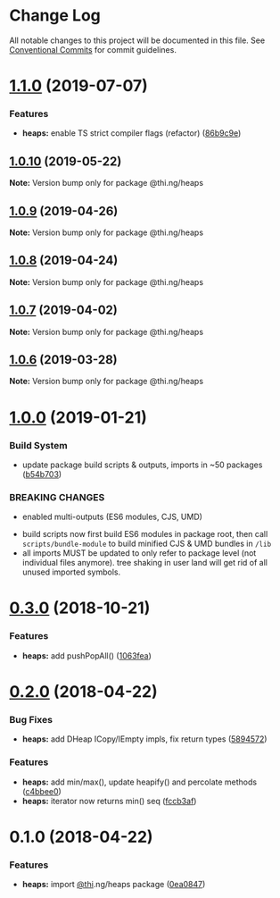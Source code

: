 # Change Log

All notable changes to this project will be documented in this file.
See [Conventional Commits](https://conventionalcommits.org) for commit guidelines.

# [1.1.0](https://github.com/thi-ng/umbrella/compare/@thi.ng/heaps@1.0.10...@thi.ng/heaps@1.1.0) (2019-07-07)


### Features

* **heaps:** enable TS strict compiler flags (refactor) ([86b9c9e](https://github.com/thi-ng/umbrella/commit/86b9c9e))





## [1.0.10](https://github.com/thi-ng/umbrella/compare/@thi.ng/heaps@1.0.9...@thi.ng/heaps@1.0.10) (2019-05-22)

**Note:** Version bump only for package @thi.ng/heaps





## [1.0.9](https://github.com/thi-ng/umbrella/compare/@thi.ng/heaps@1.0.8...@thi.ng/heaps@1.0.9) (2019-04-26)

**Note:** Version bump only for package @thi.ng/heaps





## [1.0.8](https://github.com/thi-ng/umbrella/compare/@thi.ng/heaps@1.0.7...@thi.ng/heaps@1.0.8) (2019-04-24)

**Note:** Version bump only for package @thi.ng/heaps





## [1.0.7](https://github.com/thi-ng/umbrella/compare/@thi.ng/heaps@1.0.6...@thi.ng/heaps@1.0.7) (2019-04-02)

**Note:** Version bump only for package @thi.ng/heaps





## [1.0.6](https://github.com/thi-ng/umbrella/compare/@thi.ng/heaps@1.0.5...@thi.ng/heaps@1.0.6) (2019-03-28)

**Note:** Version bump only for package @thi.ng/heaps







# [1.0.0](https://github.com/thi-ng/umbrella/compare/@thi.ng/heaps@0.3.1...@thi.ng/heaps@1.0.0) (2019-01-21)


### Build System

* update package build scripts & outputs, imports in ~50 packages ([b54b703](https://github.com/thi-ng/umbrella/commit/b54b703))


### BREAKING CHANGES

* enabled multi-outputs (ES6 modules, CJS, UMD)

- build scripts now first build ES6 modules in package root, then call
  `scripts/bundle-module` to build minified CJS & UMD bundles in `/lib`
- all imports MUST be updated to only refer to package level
  (not individual files anymore). tree shaking in user land will get rid of
  all unused imported symbols.


# [0.3.0](https://github.com/thi-ng/umbrella/compare/@thi.ng/heaps@0.2.20...@thi.ng/heaps@0.3.0) (2018-10-21)


### Features

* **heaps:** add pushPopAll() ([1063fea](https://github.com/thi-ng/umbrella/commit/1063fea))


<a name="0.2.0"></a>
# [0.2.0](https://github.com/thi-ng/umbrella/compare/@thi.ng/heaps@0.1.0...@thi.ng/heaps@0.2.0) (2018-04-22)


### Bug Fixes

* **heaps:** add DHeap ICopy/IEmpty impls, fix return types ([5894572](https://github.com/thi-ng/umbrella/commit/5894572))


### Features

* **heaps:** add min/max(), update heapify() and percolate methods ([c4bbee0](https://github.com/thi-ng/umbrella/commit/c4bbee0))
* **heaps:** iterator now returns min() seq ([fccb3af](https://github.com/thi-ng/umbrella/commit/fccb3af))




<a name="0.1.0"></a>
# 0.1.0 (2018-04-22)


### Features

* **heaps:** import [@thi](https://github.com/thi).ng/heaps package ([0ea0847](https://github.com/thi-ng/umbrella/commit/0ea0847))
